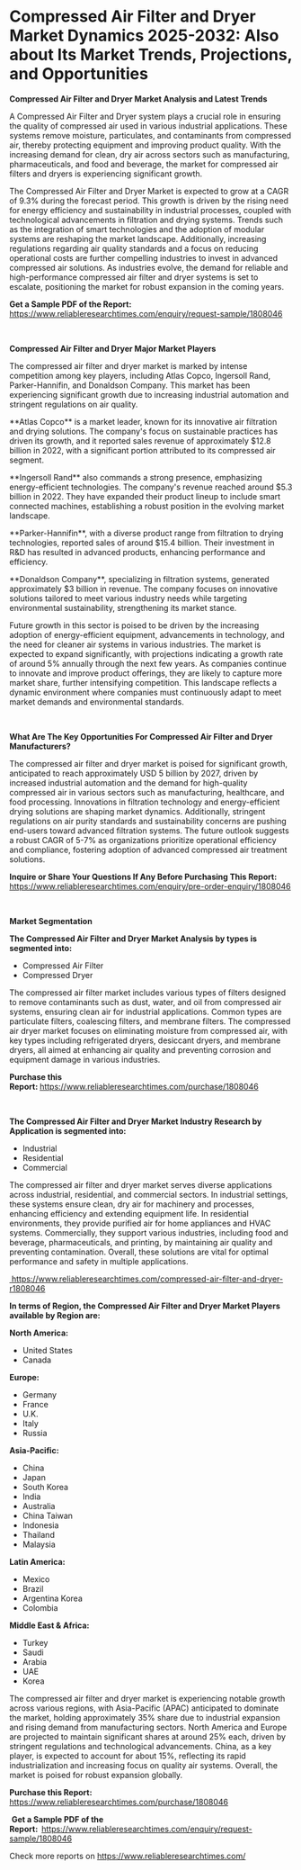 <p><h1>Compressed Air Filter and Dryer Market Dynamics 2025-2032: Also about Its Market Trends, Projections, and Opportunities</h1></p><p><strong>Compressed Air Filter and Dryer Market Analysis and Latest Trends</strong></p>
<p><p>A Compressed Air Filter and Dryer system plays a crucial role in ensuring the quality of compressed air used in various industrial applications. These systems remove moisture, particulates, and contaminants from compressed air, thereby protecting equipment and improving product quality. With the increasing demand for clean, dry air across sectors such as manufacturing, pharmaceuticals, and food and beverage, the market for compressed air filters and dryers is experiencing significant growth.</p><p>The Compressed Air Filter and Dryer Market is expected to grow at a CAGR of 9.3% during the forecast period. This growth is driven by the rising need for energy efficiency and sustainability in industrial processes, coupled with technological advancements in filtration and drying systems. Trends such as the integration of smart technologies and the adoption of modular systems are reshaping the market landscape. Additionally, increasing regulations regarding air quality standards and a focus on reducing operational costs are further compelling industries to invest in advanced compressed air solutions. As industries evolve, the demand for reliable and high-performance compressed air filter and dryer systems is set to escalate, positioning the market for robust expansion in the coming years.</p></p>
<p><strong>Get a Sample PDF of the Report:&nbsp;</strong> <a href="https://www.reliableresearchtimes.com/enquiry/request-sample/1808046?utm_campaign=2473&utm_medium=2&utm_source=Github&utm_content=ia&utm_term=19022025&utm_id=compressed-air-filter-and-dryer">https://www.reliableresearchtimes.com/enquiry/request-sample/1808046</a></p>
<p>&nbsp;</p>
<p><strong>Compressed Air Filter and Dryer Major Market Players</strong></p>
<p><p>The compressed air filter and dryer market is marked by intense competition among key players, including Atlas Copco, Ingersoll Rand, Parker-Hannifin, and Donaldson Company. This market has been experiencing significant growth due to increasing industrial automation and stringent regulations on air quality.</p><p>**Atlas Copco** is a market leader, known for its innovative air filtration and drying solutions. The company's focus on sustainable practices has driven its growth, and it reported sales revenue of approximately $12.8 billion in 2022, with a significant portion attributed to its compressed air segment.</p><p>**Ingersoll Rand** also commands a strong presence, emphasizing energy-efficient technologies. The company's revenue reached around $5.3 billion in 2022. They have expanded their product lineup to include smart connected machines, establishing a robust position in the evolving market landscape.</p><p>**Parker-Hannifin**, with a diverse product range from filtration to drying technologies, reported sales of around $15.4 billion. Their investment in R&D has resulted in advanced products, enhancing performance and efficiency.</p><p>**Donaldson Company**, specializing in filtration systems, generated approximately $3 billion in revenue. The company focuses on innovative solutions tailored to meet various industry needs while targeting environmental sustainability, strengthening its market stance.</p><p>Future growth in this sector is poised to be driven by the increasing adoption of energy-efficient equipment, advancements in technology, and the need for cleaner air systems in various industries. The market is expected to expand significantly, with projections indicating a growth rate of around 5% annually through the next few years. As companies continue to innovate and improve product offerings, they are likely to capture more market share, further intensifying competition. This landscape reflects a dynamic environment where companies must continuously adapt to meet market demands and environmental standards.</p></p>
<p>&nbsp;</p>
<p><strong>What Are The Key Opportunities For Compressed Air Filter and Dryer Manufacturers?</strong></p>
<p><p>The compressed air filter and dryer market is poised for significant growth, anticipated to reach approximately USD 5 billion by 2027, driven by increased industrial automation and the demand for high-quality compressed air in various sectors such as manufacturing, healthcare, and food processing. Innovations in filtration technology and energy-efficient drying solutions are shaping market dynamics. Additionally, stringent regulations on air purity standards and sustainability concerns are pushing end-users toward advanced filtration systems. The future outlook suggests a robust CAGR of 5-7% as organizations prioritize operational efficiency and compliance, fostering adoption of advanced compressed air treatment solutions.</p></p>
<p><strong>Inquire or Share Your Questions If Any Before Purchasing This Report:</strong> <a href="https://www.reliableresearchtimes.com/enquiry/pre-order-enquiry/1808046?utm_campaign=2473&utm_medium=2&utm_source=Github&utm_content=ia&utm_term=19022025&utm_id=compressed-air-filter-and-dryer">https://www.reliableresearchtimes.com/enquiry/pre-order-enquiry/1808046</a></p>
<p>&nbsp;</p>
<p><strong>Market Segmentation</strong></p>
<p><strong>The Compressed Air Filter and Dryer Market Analysis by types is segmented into:</strong></p>
<p><ul><li>Compressed Air Filter</li><li>Compressed Dryer</li></ul></p>
<p><p>The compressed air filter market includes various types of filters designed to remove contaminants such as dust, water, and oil from compressed air systems, ensuring clean air for industrial applications. Common types are particulate filters, coalescing filters, and membrane filters. The compressed air dryer market focuses on eliminating moisture from compressed air, with key types including refrigerated dryers, desiccant dryers, and membrane dryers, all aimed at enhancing air quality and preventing corrosion and equipment damage in various industries.</p></p>
<p><strong>Purchase this Report:&nbsp;</strong><a href="https://www.reliableresearchtimes.com/purchase/1808046?utm_campaign=2473&utm_medium=2&utm_source=Github&utm_content=ia&utm_term=19022025&utm_id=compressed-air-filter-and-dryer">https://www.reliableresearchtimes.com/purchase/1808046</a></p>
<p>&nbsp;</p>
<p><strong>The Compressed Air Filter and Dryer Market Industry Research by Application is segmented into:</strong></p>
<p><ul><li>Industrial</li><li>Residential</li><li>Commercial</li></ul></p>
<p><p>The compressed air filter and dryer market serves diverse applications across industrial, residential, and commercial sectors. In industrial settings, these systems ensure clean, dry air for machinery and processes, enhancing efficiency and extending equipment life. In residential environments, they provide purified air for home appliances and HVAC systems. Commercially, they support various industries, including food and beverage, pharmaceuticals, and printing, by maintaining air quality and preventing contamination. Overall, these solutions are vital for optimal performance and safety in multiple applications.</p></p>
<p><a href="https://www.reliableresearchtimes.com/compressed-air-filter-and-dryer-r1808046?utm_campaign=2473&utm_medium=2&utm_source=Github&utm_content=ia&utm_term=19022025&utm_id=compressed-air-filter-and-dryer">&nbsp;https://www.reliableresearchtimes.com/compressed-air-filter-and-dryer-r1808046</a></p>
<p><strong>In terms of Region, the Compressed Air Filter and Dryer Market Players available by Region are:</strong></p>
<p>
    <p> <strong> North America: </strong>
        <ul>
            <li>United States</li>
            <li>Canada</li>
        </ul>
        </p> 
    <p> <strong> Europe: </strong>
        <ul>
            <li>Germany</li>
            <li>France</li>
            <li>U.K.</li>
            <li>Italy</li>
            <li>Russia</li>
        </ul>
        </p> 
    <p> <strong> Asia-Pacific: </strong>
        <ul>
            <li>China</li>
            <li>Japan</li>
            <li>South Korea</li>
            <li>India</li>
            <li>Australia</li>
            <li>China Taiwan</li>
            <li>Indonesia</li>
            <li>Thailand</li>
            <li>Malaysia</li>
        </ul>
        </p> 
    <p> <strong> Latin America: </strong>
        <ul>
            <li>Mexico</li>
            <li>Brazil</li>
            <li>Argentina Korea</li>
            <li>Colombia</li>
        </ul>
        </p> 
    <p> <strong> Middle East & Africa: </strong>
        <ul>
            <li>Turkey</li>
            <li>Saudi</li>
            <li>Arabia</li>
            <li>UAE</li>
            <li>Korea</li>
        </ul>
    </p>
    </p>
<p><p>The compressed air filter and dryer market is experiencing notable growth across various regions, with Asia-Pacific (APAC) anticipated to dominate the market, holding approximately 35% share due to industrial expansion and rising demand from manufacturing sectors. North America and Europe are projected to maintain significant shares at around 25% each, driven by stringent regulations and technological advancements. China, as a key player, is expected to account for about 15%, reflecting its rapid industrialization and increasing focus on quality air systems. Overall, the market is poised for robust expansion globally.</p></p>
<p><strong>Purchase this Report: </strong><a href="https://www.reliableresearchtimes.com/purchase/1808046?utm_campaign=2473&utm_medium=2&utm_source=Github&utm_content=ia&utm_term=19022025&utm_id=compressed-air-filter-and-dryer">https://www.reliableresearchtimes.com/purchase/1808046</a></p>
<p>&nbsp;<strong>Get a Sample PDF of the Report:&nbsp;&nbsp;</strong><a href="https://www.reliableresearchtimes.com/enquiry/request-sample/1808046?utm_campaign=2473&utm_medium=2&utm_source=Github&utm_content=ia&utm_term=19022025&utm_id=compressed-air-filter-and-dryer">https://www.reliableresearchtimes.com/enquiry/request-sample/1808046</a></p>
<p><strong></strong></p>
<p>Check more reports on <a href="https://www.reliableresearchtimes.com/?utm_campaign=2473&utm_medium=2&utm_source=Github&utm_content=ia&utm_term=19022025&utm_id=compressed-air-filter-and-dryer">https://www.reliableresearchtimes.com/</a></p>